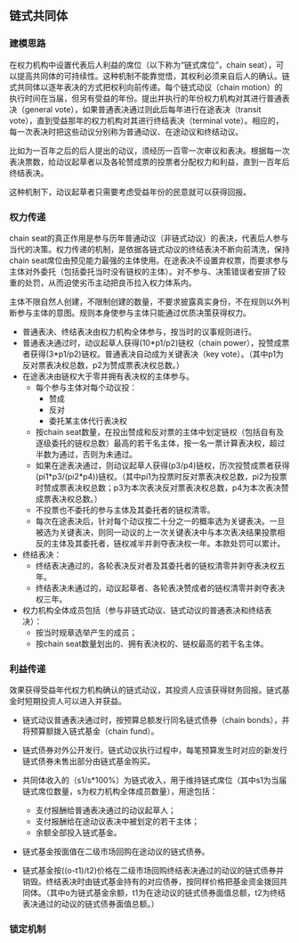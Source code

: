 ## 链式共同体


### 建模思路
在权力机构中设置代表后人利益的席位（以下称为“链式席位”，chain seat），可以提高共同体的可持续性。这种机制不能靠觉悟，其权利必须来自后人的确认。链式共同体以逐年表决的方式把权利向前传递。每个链式动议（chain motion）的执行时间在当届，但另有受益的年份。提出并执行的年份权力机构对其进行普通表决（general vote），如果普通表决通过则此后每年进行在途表决（transit vote），直到受益那年的权力机构对其进行终结表决（terminal vote）。相应的，每一次表决时把这些动议分别称为普通动议、在途动议和终结动议。

比如为一百年之后的后人提出的动议，须经历一百零一次审议和表决。根据每一次表决票数，给动议起草者以及各轮赞成票的投票者分配权力和利益，直到一百年后终结表决。

这种机制下，动议起草者只需要考虑受益年份的民意就可以获得回报。

### 权力传递
chain seat的真正作用是参与历年普通动议（非链式动议）的表决，代表后人参与当代的决策。权力传递的机制，是依据各链式动议的终结表决不断向前清洗，保持chain seat席位由预见能力最强的主体使用。在途表决不设置弃权票，而要求参与主体对外委托（包括委托当时没有链权的主体）。对不参与、决策错误者安排了较重的处罚，从而迫使劣币主动把良币拉入权力体系内。

主体不限自然人创建，不限制创建的数量，不要求披露真实身份，不在规则以外判断参与主体的意图。规则本身使参与主体只能通过优质决策获得权力。

* 普通表决、终结表决由权力机构全体参与，按当时的议事规则进行。
* 普通表决通过时，动议起草人获得(10\*p1/p2)链权（chain power），投赞成票者获得(3\*p1/p2)链权。普通表决自动成为关键表决（key vote）。（其中p1为反对票表决权总数，p2为赞成票表决权总数。）
* 在途表决由链权大于零并拥有表决权的主体参与。
	* 每个参与主体对每个动议投：
		* 赞成
		* 反对
		* 委托某主体代行表决权
	* 按chain seat数量，在投出赞成和反对票的主体中划定链权（包括自有及逐级委托的链权总数）最高的若干名主体，按一名一票计算表决权，超过半数为通过，否则为未通过。
	* 如果在途表决通过，则动议起草人获得(p3/p4)链权，历次投赞成票者获得(pi1\*p3/(pi2\*p4))链权。（其中pi1为投票时反对票表决权总数，pi2为投票时赞成票表决权总数；p3为本次表决反对票表决权总数，p4为本次表决赞成票表决权总数。）
	* 不投票也不委托的参与主体及其委托者的链权清零。
	* 每次在途表决后，针对每个动议按二十分之一的概率选为关键表决。一旦被选为关键表决，则同一动议的上一次关键表决中与本次表决结果投票相反的主体及其委托者，链权减半并剥夺表决权一年。本款处罚可以累计。
* 终结表决：
	* 终结表决通过的，各轮表决反对者及其委托者的链权清零并剥夺表决权五年。
	* 终结表决未通过的，动议起草者、各轮表决赞成者的链权清零并剥夺表决权三年。
* 权力机构全体成员包括（参与非链式动议、链式动议的普通表决和终结表决）：
	* 按当时规章选举产生的成员；
	* 按chain seat数量划出的、拥有表决权的、链权最高的若干名主体。

### 利益传递

效果获得受益年代权力机构确认的链式动议，其投资人应该获得财务回报。链式基金时短期投资人可以进入并获益。


* 链式动议普通表决通过时，按预算总额发行同名链式债券（chain bonds），并将预算额拨入链式基金（chain fund）。
* 链式债券对外公开发行。链式动议执行过程中，每笔预算发生时对应的新发行链式债券未售出部分由链式基金购买。

* 共同体收入的（s1/s*100%）为链式收入，用于维持链式席位（其中s1为当届链式席位数量，s为权力机构全体成员数量），用途包括：
	* 支付报酬给普通表决通过的动议起草人；
	* 支付报酬给在途动议表决中被划定的若干主体；
	* 余额全部投入链式基金。
* 链式基金按面值在二级市场回购在途动议的链式债券。
* 链式基金按((o-t1)/t2)价格在二级市场回购终结表决通过的动议的链式债券并销毁。终结表决时由链式基金持有的对应债券，按同样价格把基金资金拨回共同体。（其中o为链式基金余额，t1为在途动议的链式债券面值总额，t2为终结表决通过的动议的链式债券面值总额。） 

### 锁定机制
